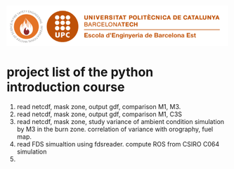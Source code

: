 ![logo](Data/logo.png)
# project list of the python introduction course

1. read netcdf, mask zone, output gdf, comparison M1, M3. 
2. read netcdf, mask zone, output gdf, comparison M1, C3S
3. read netcdf, mask zone, study variance of ambient condition simulation by M3 in the burn zone. correlation of variance with orography, fuel map.
4. read FDS simualtion using fdsreader. compute ROS from CSIRO C064 simulation
5. 